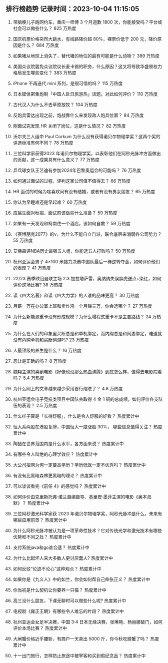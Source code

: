 
## 排行榜趋势 记录时间：2023-10-04 11:15:05
  
  1. 带脑梗儿子跑网约车，重庆一师傅 3 个月道歉 1800 次，你能接受吗？平台或社会可以做些什么？ 825 万热度
    
  2. 国庆机票价格突然大跳水，有线路降价超 80%，裸票价低于 200 元，降价原因是什么？ 684 万热度
    
  3. 如果猪从地球上消失了，替代猪的地位的最有可能是什么动物？ 389 万热度
    
  4. 美国众议院罢免众议院议长麦卡锡的职务，什么原因？这又将导致华盛顿权力格局发生哪些变化？ 383 万热度
    
  5. iPhone 不再迭代 mini 系列，是很可惜的吗？ 115 万热度
    
  6. 日本媒体密集炮制「中国人赴日旅游热」话题，对此如何评价？ 110 万热度
    
  7. 古代汉人为什么不去草原放牧？ 104 万热度
    
  8. 反炮兵雷达出现之前，炮战靠什么来发现敌人炮兵位置？ 84 万热度
    
  9. 刚面试完发现 HR 关闭了岗位，这是什么情况？ 82 万热度
    
  10. 沃尔夫三人组中 Paul Corkum 为什么没有获得诺贝尔物理学奖？这两个奖的评选标准有何不同？ 78 万热度
    
  11. 三位科学家获得2023 年诺贝尔物理学奖，以表彰他们在阿秒光脉冲方面做出的贡献，这一成果具有什么意义？ 77 万热度
    
  12. 乒乓球女队王艺迪有参加2024年巴黎奥运会的可能吗？ 76 万热度
    
  13. 如何通过面试的过程，评判这家公司值不值得去？ 66 万热度
    
  14. HR 面试的时候为啥喜欢问有没有结婚，或者有没有男女朋友？ 65 万热度
    
  15. 你认为早睡难还是早起难？ 60 万热度
    
  16. 应届生面对秋招，面试前该做些什么准备？ 59 万热度
    
  17. 如果有一天发现和柯南住一个酒店，该如何自救？ 59 万热度
    
  18. 《赛博朋克2077》的v，为什么不能自立门派，联合底层来消弱各公司势力？ 55 万热度
    
  19. 艾佛森评NBA历史最强五人组，你能选五人打败吗？ 50 万热度
    
  20. 杭州亚运会男子 4×100 米接力决赛中国队最后一棒逆转夺金，如何评价他们的表现？ 41 万热度
    
  21. 22/23 赛季欧冠曼联主场 2:3 加拉塔萨雷，奥纳纳失误胖虎送点+染红，如何评价这场比赛? 38 万热度
    
  22. 读《四大名著》和读《四大力学》的人谁的品味更高？ 30 万热度
    
  23. 月薪一万在办公室上班和卖炸鸡一个月赚三万，你会选哪个？ 27 万热度
    
  24. 为什么新能源重卡没有形成规模？为什么增程式重卡不是主要路线？ 24 万热度
    
  25. 为什么在人们的印象里买断总是和单机绑定，而内购总是和网游绑定，难道就没有内购单机和买断网游吗? 23 万热度
    
  26. 人最顶级的养生是什么？ 16 万热度
    
  27. 忍让是正确的吗？ 8 万热度
    
  28. 魏翔主演的喜剧电影《好像也没那么热血沸腾》到底怎么样，值得去电影院看吗？ 5.4 万热度
    
  29. 为什么网上的文章越来越少采用首行缩进了？ 4.8 万热度
    
  30. 杭州亚运会电子竞技类项目中国队共取得 4 金 1 铜的总成绩，如何评价各支队伍的表现？ 2.5 万热度
    
  31. 什么样子算是「长得舒服」，什么是令人舒服的好看？ 热度累计中
    
  32. 恒大系两股在港股复牌，中国恒大一度涨超 30%， 哪些信息值得关注？ 热度累计中
    
  33. 陶喆在世界范围内是什么水平，各方面来说？ 热度累计中
    
  34. 有哪些令人叫绝的心理学效应？ 热度累计中
    
  35. 大公司招聘为何一定要高学历？学历低就一定不优秀吗？ 热度累计中
    
  36. 有没有比黑暗森林更黑暗的理论？ 热度累计中
    
  37. 可以谈谈看完《前任 4》的感觉吗？ 热度累计中
    
  38. 如何评价由克里斯托弗·诺兰自编自导、基里安·墨菲主演的电影《奥本海默》？ 热度累计中
    
  39. 三位阿秒激光科学家获 2023 年诺贝尔物理学奖，阿秒光脉冲是什么，未来有哪些应用前景？ 热度累计中
    
  40. 为什么阿秒光脉冲被认为是一项革命性技术？它对传统光学和激光技术有哪些优势和不同之处？ 热度累计中
    
  41. 支付系统java和go谁合适？ 热度累计中
    
  42. 为什么比起坏人来大多数人更讨厌蠢人? 热度累计中
    
  43. 如何反驳“论迹不论心”这种观点？ 热度累计中
    
  44. 如果你是《九义人》中的如兰，你会如何帮自己伸张正义？ 热度累计中
    
  45. 你当初是什么契机让你要养一只猫？ 热度累计中
    
  46. 高三没什么朋友，下课无聊时可以做些什么呢? 热度累计中
    
  47. 电视剧《雍正王朝》有哪些令人难忘的片段？ 热度累计中
    
  48. 杭州亚运会女足半决赛，中国 3:4 日本无缘决赛，张琳艳、杨丽娜破门，如何评价本场比赛？ 热度累计中
    
  49. 大闸蟹价格近乎腰斩，有商户一天卖出 5000 斤，你今秋吃螃蟹了吗？ 热度累计中
    
  50. 十一出门旅行，怎样防止旅途中被宰客和买到假纪念品？ 热度累计中
    